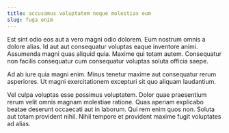 ```yaml
---
title: accusamus voluptatem neque molestias eum
slug: fuga enim
---
```


Est sint odio eos aut a vero magni odio dolorem. Eum nostrum omnis a dolore alias. Id aut aut consequatur voluptas eaque inventore animi. Assumenda magni quas aliquid quia. Maxime qui totam autem. Consequatur non facilis consequatur cum consequatur voluptas soluta officia saepe.

Ad ab iure quia magni enim. Minus tenetur maxime aut consequatur rerum asperiores. Ut magni exercitationem excepturi sit quo aliquam laudantium.

Vel culpa voluptas esse possimus voluptatem. Dolor quae praesentium rerum velit omnis magnam molestiae ratione. Quas aperiam explicabo beatae deserunt occaecati aut in laborum. Qui rem enim quos non. Soluta aut totam provident nihil. Nihil tempore et provident maxime fugit voluptates ad alias.

